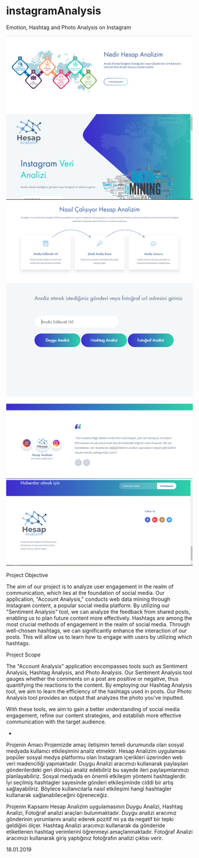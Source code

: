 # instagramAnalysis
Emotion, Hashtag and Photo Analysis on Instagram

</p><p align="center">
<img src="https://raw.githubusercontent.com/ahmetybilgin/instagramAnaliz/main/ekranGoruntuleri/tan%C4%B1t%C4%B1m.PNG" /> 
<img src="https://raw.githubusercontent.com/ahmetybilgin/instagramAnaliz/main/ekranGoruntuleri/header.PNG" /> 
<img src="https://raw.githubusercontent.com/ahmetybilgin/instagramAnaliz/main/ekranGoruntuleri/4.PNG" /> 
<img src="https://raw.githubusercontent.com/ahmetybilgin/instagramAnaliz/main/ekranGoruntuleri/analiz.PNG" /> 
<img src="https://raw.githubusercontent.com/ahmetybilgin/instagramAnaliz/main/ekranGoruntuleri/5.PNG" /> 
<img src="https://raw.githubusercontent.com/ahmetybilgin/instagramAnaliz/main/ekranGoruntuleri/footer.PNG" /> 

  Project Objective

The aim of our project is to analyze user engagement in the realm of communication, which lies at the foundation of social media. Our application, "Account Analysis," conducts web data mining through Instagram content, a popular social media platform. By utilizing our "Sentiment Analysis" tool, we can analyze the feedback from shared posts, enabling us to plan future content more effectively. Hashtags are among the most crucial methods of engagement in the realm of social media. Through well-chosen hashtags, we can significantly enhance the interaction of our posts. This will allow us to learn how to engage with users by utilizing which hashtags.

Project Scope

The "Account Analysis" application encompasses tools such as Sentiment Analysis, Hashtag Analysis, and Photo Analysis. Our Sentiment Analysis tool gauges whether the comments on a post are positive or negative, thus quantifying the reactions to the content. By employing our Hashtag Analysis tool, we aim to learn the efficiency of the hashtags used in posts. Our Photo Analysis tool provides an output that analyzes the photo you've inputted.

With these tools, we aim to gain a better understanding of social media engagement, refine our content strategies, and establish more effective communication with the target audience.

-

Projenin Amacı
Projemizde amaç iletişimin temeli durumunda olan sosyal medyada kullanıcı etkileşimini
analiz etmektir. Hesap Analizim uygulaması popüler sosyal medya platformu olan Instagram
içerikleri üzerinden web veri madenciliği yapmaktadır. Duygu Analizi aracımızı kullanarak
paylaşılan gönderilerdeki geri dönüşü analiz edebiliriz bu sayede ileri paylaşımlarımızı
planlayabiliriz. Sosyal medyada en önemli etkileşim yöntemi hashtaglerdir. İyi seçilmiş
hashtagler sayesinde gönderi etkileşiminde ciddi bir artış sağlayabiliriz. Böylece kullanıcılarla
nasıl etkileşimi hangi hashtagler kullanarak sağlanabileceğini öğreneceğiz.

Projenin Kapsamı
Hesap Analizim uygulamasının Duygu Analizi, Hashtag Analizi, Fotoğraf analizi araçları
bulunmaktadır. Duygu analizi aracımız gönderinin yorumlarını analiz ederek pozitif mi ya da
negatif bir tepki geldiğini ölçer. Hashtag Analizi aracımızı kullanarak da gönderide etiketlenen
hashtag verimlerini öğrenmeyi amaçlanmaktadır. Fotoğraf Analizi aracımızı kullanarak giriş
yaptığınız fotoğrafın analizi çıktısı verir.

18.01.2019
